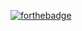 [![forthebadge](https://forthebadge.com/images/badges/built-by-developers.svg)](https://forthebadge.com)
